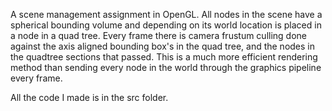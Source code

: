 A scene management assignment in OpenGL.
All nodes in the scene have a spherical bounding volume and depending on its world location is placed in a node in a quad tree.
Every frame there is camera frustum culling done against the axis aligned bounding box's in the quad tree, and the nodes in the quadtree sections that passed. This is a much more efficient rendering method than sending every node in the world through the graphics pipeline every frame.

All the code I made is in the src folder.
